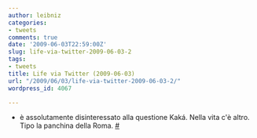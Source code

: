 ```yaml
---
author: leibniz
categories:
- tweets
comments: true
date: '2009-06-03T22:59:00Z'
slug: life-via-twitter-2009-06-03-2
tags:
- tweets
title: Life via Twitter (2009-06-03)
url: "/2009/06/03/life-via-twitter-2009-06-03-2/"
wordpress_id: 4067

---
```

* è assolutamente disinteressato alla questione Kaká. Nella vita c'è altro. Tipo la panchina della Roma. [#](http://twitter.com/leibniz/statuses/2020169991)


